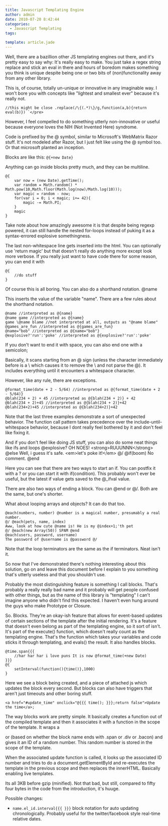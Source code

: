 ```yaml
---
title: Javascript Templating Engine
author: admin
date: 2010-07-20 8:42:44
categories:
  - Javascript Templating
tags:

template: article.jade
---
```


Well, there are a bazillion other JS templating engines out there, and it's pretty easy to say why: It's really easy to make. You just take a regex string replace and stick an eval in there and hours of boredom makes something you think is unique despite being one or two bits of (non)functionality away from any other library.

This is, of course, totally un-unique or innovative in any imaginable way. I won't bore you with concepts like "lightest and smallest ever" because it's really not.

    //this might be close .replace(/\{(.*)\}/g,function(a,b){return eval(b)}) `</pre>

However, I feel compelled to do something utterly non-innovative or useful because everyone loves the NIH (Not Invented Here) syndrome.

Code is prefixed by the @ symbol, similar to Microsoft's WebMatrix Razor stuff. It's not modeled after Razor, but I just felt like using the @ symbol too. Or that microsoft planted an inception.

Blocks are like this: `@{+new Date}`

Anything can go inside blocks pretty much, and they can be multiline.

    @{
        var now = (new Date).getTime();
        var random = Math.random() * Math.pow(10,Math.floor(Math.log(now)/Math.log(10)));
        var magic = random - now;
        for(var i = 0; i < magic; i+= 42){
            magic -= Math.PI;
        }
        magic
    }

Take note about how amazingly awesome it is that despite being regexp powered, it can still handle the nested for-loops instead of puking it as a syntax-errored explosive somethingness.

The last non-whitespace line gets inserted into the html. You can optionally use 'return magic' but that doesn't really do anything more except look more verbose. If you really just want to have code there for some reason, you can end it with

    @{
        //do stuff
    }

Of course this is all boring. You can also do a shorthand notation. @name

This inserts the value of the variable "name". There are a few rules about the shorthand notation.

    @name //interpreted as @{name}
    @name game //interpreted as @{name}
    game \@name blame //not interpreted at all, outputs as "@name blame"
    @games_are_fun //interpreted as @{games_are_fun}
    @name="bob" //interpreted as @{name="bob"}
    @explosive?'run':'poke' //interpreted as @{explosive?'run':'poke'

If you don't want to end it with space, you can also end one with a semicolon;

Basically, it scans starting from an @ sign (unless the character immediately before is a \ which causes it to remove the \ and not parse the @). It includes everything until it encounters a whitespace character.

However, like any rule, there are exceptions.

    @format_time(date + 2 - 5/64) //interpreted as @{format_time(date + 2 - 5/64)}
    @blah(234 + 2) + 45 //interpreted as @{blah(234 + 2)} + 42
    @blah(234 + 2)+45 //interpreted as @{blah(234 + 2)}+42
    @blah(234+2)+45 //interpreted as @{blah(234+2)}+42

Note that the last three examples demonstrate a sort of unexpected behavior. The function call pattern takes precedence over the include-until-whitespace behavior, because I dont really feel bothered by it and don't feel like fixing it.

And if you don't feel like doing JS stuff, you can also do some neat things like ifs and loops
    @explosive? OH NOES! &lt;strong&gt;RUUUNNN&lt;/strong&gt;
    @else Well, i guess it's safe. &lt;em&gt;let's poke it!&lt;/em&gt; @/
    @if(boom) No comment.
    @end

Here you can see that there are two ways to start an if. You can postfix it with a ? or you can start it with if(condition). This probably won't ever be useful, but the latest if value gets saved to the @_ifval value.

There are also two ways of ending a block. You can @end or @/. Both are the same, but one's shorter.

What about looping arrays and objects? It can do that too.

    @each(numbers, number) @number is a magical number, presumably a real number.
    @/ @each(pets, name, index)
    Aww, look at how cute @name is! He is my @index+1;'th pet
    @/ @each(new Array(50)) SPAM @end
    @each(users, password, username)
    The password of @username is @password @/

Note that the loop terminators are the same as the if terminators. Neat isn't it.

So now that I've demonstrated there's nothing interesting about this solution, go on and leave this document before I explain to you something that's utterly useless and that you shouldn't use.

Probably the most distinguishing feature is something I call blocks. That's probably a really really bad name and it probably will get people confused with other things, but as the name of this library is "templating" I can't imagine anyone who didn't find this expected. I haven't even hung around the guys who make Prototype or Closure.

So. Blocks. They're an okay-ish feature that allows for event-based updates of certain sections of the template after the initial rendering. It's a feature that doesn't even belong as part of the templating engine, so it sort of isn't. It's part of the execute() function, which doesn't really count as the templating engine. That's the function which takes your variables and code sticks it through templating, and evals() the result. It also handles blocks.

    @time.span{{{
        //har har har i love puns It is now @format_time(+new Date)
    }}}
    @{
        setInterval(function(){time()},1000)
    }

Here we see a block being created, and a piece of attached js which updates the block every second. But blocks can also have triggers that aren't just timeouts and other boring stuff.

    <a href="#update_time" onclick="@{{{ time(); }}};return false">Update the time</a>;

The way blocks work are pretty simple. It basically creates a function out of the compiled template and then it associates it with a function in the scope of the template. It wraps a

or (based on whether the block name ends with .span or .div or .bacon) and gives it an ID of a random number. This random number is stored in the scope of the template.

When the associated update function is called, it looks up the associated ID number and tries to do a document.getElementById and re-executes the template in the previous scope and then replaces the innerHTML. Basically enabling live templates.

Its all 3KB before gzip (minified). Not that bad, but still, compared to fifty four bytes in the code from the introduction, it's huuge.

Possible changes:

*   `name.el_id.interval{{{ }}}` block notation for auto updating chronologically. Probably useful for the twitter/facebook style real-time relative dates.
